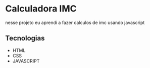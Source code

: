 # Calculadora IMC
nesse projeto eu aprendi a fazer calculos de imc usando javascript

## Tecnologias
+ HTML
+ CSS
+ JAVASCRIPT

